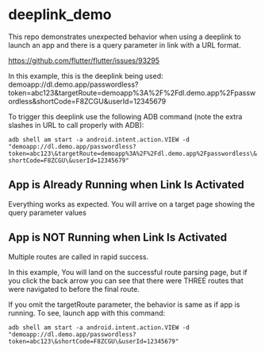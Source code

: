 # deeplink_demo

This repo demonstrates unexpected behavior when using a deeplink to launch an app and there is a query parameter in link with a URL format.

https://github.com/flutter/flutter/issues/93295

In this example, this is the deeplink being used:
demoapp://dl.demo.app/passwordless?token=abc123&targetRoute=demoapp%3A%2F%2Fdl.demo.app%2Fpasswordless&shortCode=F8ZCGU&userId=12345679

To trigger this deeplink use the following ADB command (note the extra slashes in URL to call properly with ADB):

`adb shell am start -a android.intent.action.VIEW -d "demoapp://dl.demo.app/passwordless?token=abc123\&targetRoute=demoapp%3A%2F%2Fdl.demo.app%2Fpasswordless\&shortCode=F8ZCGU\&userId=12345679"`

## App is Already Running when Link Is Activated

Everything works as expected. You will arrive on a target page showing the query parameter values

## App is NOT Running when Link Is Activated

Multiple routes are called in rapid success.

In this example, You will land on the successful route parsing page, but if you click the back arrow you can see that there were THREE routes that were navigated to before the final route. 

If you omit the targetRoute parameter, the behavior is same as if app is running. To see, launch app with this command:

`adb shell am start -a android.intent.action.VIEW -d "demoapp://dl.demo.app/passwordless?token=abc123\&shortCode=F8ZCGU\&userId=12345679"`
